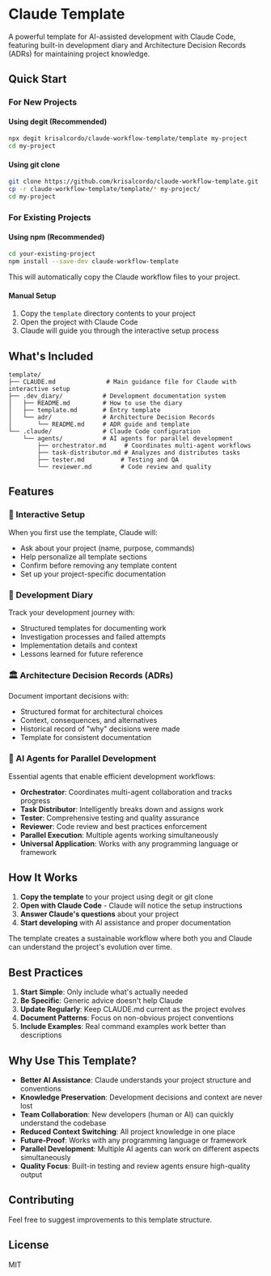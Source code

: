 # Claude Template

A powerful template for AI-assisted development with Claude Code, featuring built-in development diary and Architecture Decision Records (ADRs) for maintaining project knowledge.

## Quick Start

### For New Projects

#### Using degit (Recommended)
```bash
npx degit krisalcordo/claude-workflow-template/template my-project
cd my-project
```

#### Using git clone
```bash
git clone https://github.com/krisalcordo/claude-workflow-template.git
cp -r claude-workflow-template/template/* my-project/
cd my-project
```

### For Existing Projects

#### Using npm (Recommended)
```bash
cd your-existing-project
npm install --save-dev claude-workflow-template
```
This will automatically copy the Claude workflow files to your project.

#### Manual Setup
1. Copy the `template` directory contents to your project
2. Open the project with Claude Code
3. Claude will guide you through the interactive setup process

## What's Included

```
template/
├── CLAUDE.md              # Main guidance file for Claude with interactive setup
├── .dev_diary/           # Development documentation system
│   ├── README.md         # How to use the diary
│   ├── template.md       # Entry template
│   └── adr/              # Architecture Decision Records
│       └── README.md     # ADR guide and template
└── .claude/              # Claude Code configuration
    └── agents/           # AI agents for parallel development
        ├── orchestrator.md     # Coordinates multi-agent workflows
        ├── task-distributor.md # Analyzes and distributes tasks
        ├── tester.md          # Testing and QA
        └── reviewer.md        # Code review and quality
```

## Features

### 🤖 Interactive Setup
When you first use the template, Claude will:
- Ask about your project (name, purpose, commands)
- Help personalize all template sections
- Confirm before removing any template content
- Set up your project-specific documentation

### 📓 Development Diary
Track your development journey with:
- Structured templates for documenting work
- Investigation processes and failed attempts
- Implementation details and context
- Lessons learned for future reference

### 🏛️ Architecture Decision Records (ADRs)
Document important decisions with:
- Structured format for architectural choices
- Context, consequences, and alternatives
- Historical record of "why" decisions were made
- Template for consistent documentation

### 🚀 AI Agents for Parallel Development
Essential agents that enable efficient development workflows:
- **Orchestrator**: Coordinates multi-agent collaboration and tracks progress
- **Task Distributor**: Intelligently breaks down and assigns work
- **Tester**: Comprehensive testing and quality assurance
- **Reviewer**: Code review and best practices enforcement
- **Parallel Execution**: Multiple agents working simultaneously
- **Universal Application**: Works with any programming language or framework

## How It Works

1. **Copy the template** to your project using degit or git clone
2. **Open with Claude Code** - Claude will notice the setup instructions
3. **Answer Claude's questions** about your project
4. **Start developing** with AI assistance and proper documentation

The template creates a sustainable workflow where both you and Claude can understand the project's evolution over time.

## Best Practices

1. **Start Simple**: Only include what's actually needed
2. **Be Specific**: Generic advice doesn't help Claude
3. **Update Regularly**: Keep CLAUDE.md current as the project evolves
4. **Document Patterns**: Focus on non-obvious project conventions
5. **Include Examples**: Real command examples work better than descriptions

## Why Use This Template?

- **Better AI Assistance**: Claude understands your project structure and conventions
- **Knowledge Preservation**: Development decisions and context are never lost
- **Team Collaboration**: New developers (human or AI) can quickly understand the codebase
- **Reduced Context Switching**: All project knowledge in one place
- **Future-Proof**: Works with any programming language or framework
- **Parallel Development**: Multiple AI agents can work on different aspects simultaneously
- **Quality Focus**: Built-in testing and review agents ensure high-quality output

## Contributing

Feel free to suggest improvements to this template structure.

## License

MIT